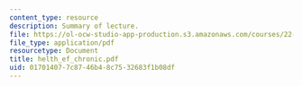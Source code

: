 ```yaml
---
content_type: resource
description: Summary of lecture.
file: https://ol-ocw-studio-app-production.s3.amazonaws.com/courses/22-55j-principles-of-radiation-interactions-fall-2004/017014077c8746b48c7532683f1b08df_helth_ef_chronic.pdf
file_type: application/pdf
resourcetype: Document
title: helth_ef_chronic.pdf
uid: 01701407-7c87-46b4-8c75-32683f1b08df
---
```


